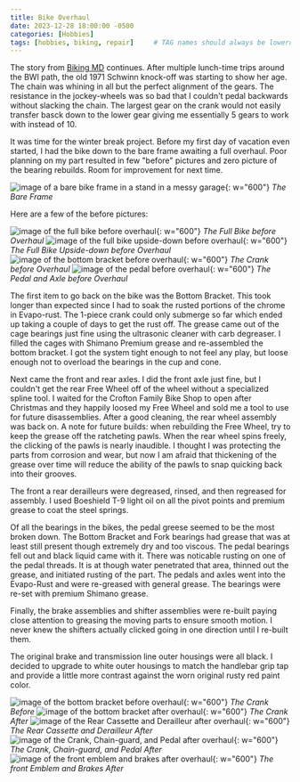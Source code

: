 ```yaml
---
title: Bike Overhaul
date: 2023-12-28 18:00:00 -0500
categories: [Hobbies]
tags: [hobbies, biking, repair]     # TAG names should always be lowercase
---
```


The story from <a href="https://www.seriouslymatt.com/biking/2023/11/05/bikingmd.html">Biking MD</a> continues. After multiple lunch-time trips around the BWI path, the old 1971 Schwinn knock-off was starting to show her age. The chain was whining in all but the perfect alignment of the gears. The resistance in the jockey-wheels was so bad that I couldn't pedal backwards without slacking the chain. The largest gear on the crank would not easily transfer basck down to the lower gear giving me essentially 5 gears to work with instead of 10. 

It was time for the winter break project. Before my first day of vacation even started, I had the bike down to the bare frame awaiting a full overhaul. Poor planning on my part resulted in few "before" pictures and zero picture of the bearing rebuilds. Room for improvement for next time.

![image of a bare bike frame in a stand in a messy garage](/assets/img/20231228_frame.jpg){: w="600"}
*The Bare Frame*

Here are a few of the before pictures:

![image of the full bike before overhaul](/assets/img/20231228_before.jpg){: w="600"}
*The Full Bike before Overhaul*
![image of the full bike upside-down before overhaul](/assets/img/20231228_before2.jpg){: w="600"}
*The Full Bike Upside-down before Overhaul*
![image of the bottom bracket before overhaul](/assets/img/20231228_crankbefore.jpg){: w="600"}
*The Crank before Overhaul*
![image of the pedal before overhaul](/assets/img/20231228_pedalbefore.jpg){: w="600"}
*The Pedal and Axle before Overhaul*

The first item to go back on the bike was the Bottom Bracket. This took longer than expected since I had to soak the rusted portions of the chrome in Evapo-rust. The 1-piece crank could only submerge so far which ended up taking a couple of days to get the rust off. The grease came out of the cage bearings just fine using the ultrasonic cleaner with carb degreaser. I filled the cages with Shimano Premium grease and re-assembled the bottom bracket. I got the system tight enough to not feel any play, but loose enough not to overload the bearings in the cup and cone.

Next came the front and rear axles. I did the front axle just fine, but I couldn't get the rear Free Wheel off of the wheel without a specialized spline tool. I waited for the Crofton Family Bike Shop to open after Christmas and they happily loosed my Free Wheel and sold me a tool to use for future disassemblies. After a good cleaning, the rear wheel assembly was back on. A note for future builds: when rebuilding the Free Wheel, try to keep the grease off the ratcheting pawls. When the rear wheel spins freely, the clicking of the pawls is nearly inaudible. I thought I was protecting the parts from corrosion and wear, but now I am afraid that thickening of the grease over time will reduce the ability of the pawls to snap quicking back into their grooves.

The front a rear derailleurs were degreased, rinsed, and then regreased for assembly. I used Boeshield T-9 light oil on all the pivot points and premium grease to coat the steel springs. 

Of all the bearings in the bikes, the pedal greese seemed to be the most broken down. The Bottom Bracket and Fork bearings had grease that was at least still present though extremely dry and too viscous. The pedal bearings fell out and black liquid came with it. There was noticable rusting on one of the pedal threads. It is at though water penetrated that area, thinned out the grease, and initiated rusting of the part. The pedals and axles went into the Evapo-Rust and were re-greased with general grease. The bearings were re-set with premium Shimano grease. 

Finally, the brake assemblies and shifter assemblies were re-built paying close attention to greasing the moving parts to ensure smooth motion. I never knew the shifters actually clicked going in one direction until I re-built them.

The original brake and transmission line outer housings were all black. I decided to upgrade to white outer housings to match the handlebar grip tap and provide a little more contrast against the worn original rusty red paint color.

![image of the bottom bracket before overhaul](/assets/img/20231228_beforeBB.jpg){: w="600"}
*The Crank Before*
![image of the bottom bracket after overhaul](/assets/img/20231228_after_1.JPG){: w="600"}
*The Crank After*
![image of the Rear Cassette and Derailleur after overhaul](/assets/img/20231228_after_2.JPG){: w="600"}
*The Rear Cassette and Derailleur After*
![image of the Crank, Chain-guard, and Pedal after overhaul](/assets/img/20231228_after_3.JPG){: w="600"}
*The Crank, Chain-guard, and Pedal After*
![image of the front emblem and brakes after overhaul](/assets/img/20231228_after_4.JPG){: w="600"}
*The front Emblem and Brakes After*

